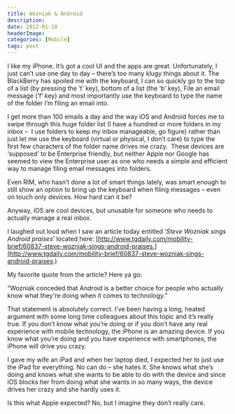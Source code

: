 ```yaml
---
title: Wozniak & Android
description: 
date: 2012-01-18
headerImage: 
categories: [Mobile]
tags: post
---
```


I like my iPhone. It’s got a cool UI and the apps are great. Unfortunately, I just can’t use one day to day – there’s too many klugy things about it. The BlackBerry has spoiled me with the keyboard, I can so quickly go to the top of a list (by pressing the ‘t’ key), bottom of a list (the ‘b’ key), File an email message (‘f’ key) and most importantly use the keyboard to type the name of the folder I’m filing an email into.

I get more than 100 emails a day and the way iOS and Android forces me to swipe through this huge folder list (I have a hundred or more folders in my inbox –  I use folders to keep my inbox manageable, go figure) rather than just let me use the keyboard (virtual or physical, I don’t care) to type the first few characters of the folder name drives me crazy.  These devices are ‘supposed’ to be Enterprise friendly, but neither Apple nor Google has seemed to view the Enterprise user as one who needs a simple and efficient way to manage filing email messages into folders.

Even RIM, who hasn’t done a lot of smart things lately, was smart enough to still show an option to bring up the keyboard when filing messages – even on touch only devices. How hard can it be?

Anyway, iOS are cool devices, but unusable for someone who needs to actually manage a real inbox.

I laughed out loud when I saw an article today entitled ‘_Steve Wozniak sings Android praises_’ located here: [http://www.tgdaily.com/mobility-brief/60837-steve-wozniak-sings-android-praises.](http://www.tgdaily.com/mobility-brief/60837-steve-wozniak-sings-android-praises.)

My favorite quote from the article? Here ya go:

“Wozniak conceded that Android is a better choice for people who actually know what they're doing when it comes to technology.”

That statement is absolutely correct. I’ve been having a long, heated argument with some long time colleagues about this topic and it’s really true. If you don’t know what you’re doing or if you don’t have any real experience with mobile technology, the iPhone is an amazing device. If you know what you’re doing and you have experience with smartphones, the iPhone will drive you crazy.

I gave my wife an iPad and when her laptop died, I expected her to just use the iPad for everything. No can do – she hates it. She knows what she’s doing and knows what she wants to be able to do with the device and since iOS blocks her from doing what she wants in so many ways, the device drives her crazy and she hardly uses it.

Is this what Apple expected? No, but I imagine they don’t really care.